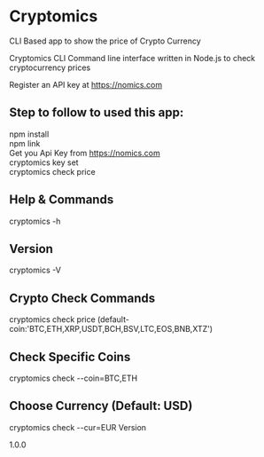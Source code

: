 # Cryptomics
CLI Based app to show the price of Crypto Currency

Cryptomics CLI
Command line interface written in Node.js to check cryptocurrency prices

Register an API key at https://nomics.com

## Step to follow to used this app:
npm install<br>
npm link<br>
Get you Api Key from https://nomics.com<br>
cryptomics key set <br>
cryptomics check price <br>



## Help & Commands
cryptomics -h

## Version
cryptomics -V


## Crypto Check Commands
cryptomics check price
(default-coin:'BTC,ETH,XRP,USDT,BCH,BSV,LTC,EOS,BNB,XTZ')

## Check Specific Coins 
cryptomics check --coin=BTC,ETH

## Choose Currency (Default: USD)
cryptomics check --cur=EUR
Version

1.0.0
